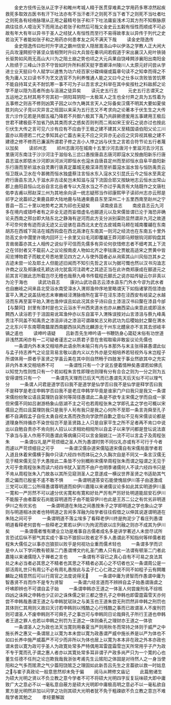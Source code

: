 <!-- { "loadSidebar": true } -->
　　金史方伎传云张从正字子和睢州考城人精于医贯穿难素之学用药多寒凉然起疾救死多取效古医书有汗下吐法亦有不当汗者汗之则死不当下者下之则死不当吐者吐之则死各有经络脉理从正用之最精号张子和汗下吐法庸妄浅术习其方剂不知察脉原病往往杀人噫治天下而用法必若张子和然后可哉又金史云五糓有恒性而顺成不可必故有年大有年以异书于圣人之经犹人有恒性而至行不易得故孝友以异传于列代之史若治天下者能如张子和之用药亦何患孝友之风不满天下哉
　　读金史隠逸传
　　金史隠逸传曰杜时升字进之霸州信安人隠居嵩洛山中以伊洛之学教人正大闲大元兵攻潼闗拒守甚坚众皆相贺时升曰大兵皆在秦巩间若假道于宋出襄汉入宛叶铁骑长驱势如风雨无高山大川为之阻土崩之势也顷之大元兵果自饶峰闗涉襄阳出南阳金人败绩于三峰山汴京不守皆如时升所料郝天挺字晋卿泽州陵川人太原元好问尝从学进士业天挺曰今人赋学以速售为功六经百家分磔缉缀或篇章句读不之知幸而得之不免为庸人又曰读书不为艺文选官不为利养惟通人能之又曰今之仕多以贪败皆苦饥寒不能自持耳丈夫不耐饥寒一事不可为子以吾言求之科举在其中矣按杜之料敌郝之论学不是以隠为高者所由与沮溺之徒异矣
　　读元史五行志
　　元史五行志谓天之五运地之五材其用不穷其初一阴阳耳阴阳一太极耳人之生也全付畀之具为五性着为五事修之则吉不修则凶箕子因之以作九畴其言天人之际备矣汉儒不明其大要如夏侯胜刘向父子竞以灾异言之班固以来采为五行志又不考求向之论著本于伏生生之大传言六沴作见若是共御五福乃降若不共御六极其下禹乃共辟厥德爰用五事建用王极后世君不建极臣不加省乃执其类而求之惑矣否则判而二焉如宋王安石之说亦过也按此引伏生大传之言可见六沴有应有不应由于王极之建不建其义至精国语伯阳父论三川震亦以周德若二代之季知其必亡葢古来无不应之灾异亦无必应之灾异视其极之建不建德之修不修而已濂溪所谓君子修之吉小人悖之凶与伏生之言若合符节论五行者蔑以加矣
　　读祁州志
　　祁州志唐河在城南十五里沙河去唐河十里滋河去沙河五里唐河东南注于沙沙河注于滋俗名三岔口愚按唐县志唐河即滱水又按曲阳新乐行唐县志滋水即慈水沙河即派河派河即恒水也滱水自唐县定州而至祁恒水自阜平曲阳新乐行唐而至祈滋水自灵夀行唐真定藁城无极深泽而至祈葢滱水滋水皆与恒防禹贡云恒卫既从卫水在今甚微而恒水独盛蔡注言恒水东入滱水又引昆氏云今之恒水至真定府行唐县东流入于滋水非古迳矣岂未知滋与滱下流固合耶又按缺地志云恒水出常山郡上曲阳县恒山北谷自言北岳者专以大茂水当之不亦过乎禹贡有大陆既作之文唐杜佑李吉甫以邢赵深三州为其地余向读一统志疑邢当作祁康熙甲子读祁州志亦云邢是祁字之讹葢祁之束鹿县即大陆地鹿与陆通束鹿县东至深州二十五里西南至赵州之宁晋县一百二十里以地势考之其为祁也无疑矣
　　读南皮县志
　　南皮县志云九河多在境内或错呼者有之非全无迹而妄借虚名也郦道元以及宋儒皆谓已沦于海恐非确论夫西南之邢台即大陆东北之静海有逆河而此方支分派别渠防显然谓非九河之故道不可奈何舍有迹而谈无迹又云徒骇在县西北太史在古皮城南马颊在城南覆鬴在东南胡苏在西城下简洁在城西钩盘在西北鬲津在东南其一则河之经流也在东南五十里外防高丈余中濶里许境内回环三十余里又曰毛河即覆鬴王莽河即马颊银钩河即钩盘其言凿凿葢亦其土人相传之说似乎可信而先儒多有异论何欤惜修志者不细考其上下流之在邻封者又不载前人之议论按南皮人物如北齐之李铉唐之贾躭高适宋之贾黄中皆闳览博物君子而躭尤号悉地里见四方之人与使外国者必从询索其山川风俗岂其乡之古迹未尝一论及耶土人但能述旧闻而不知引先哲之言以为据可慨也然以汉书沟洫志许商之议及郑康成孔颖达诗允犹翕河注疏考之其迹正当在此许商郑康成在郦道元之前其言可据此志所载岂尽无稽也哉蔡九峰书传载程氏郦氏之说亦姑传疑云尔非真以为沦于海也
　　读武功县志
　　康对山武功县志云漆水县东门外水今谬为武水者也自豳岐之间来县北受浴水南受湋水入渭郑渔仲序地里略谓天下如指诸掌而信漆由富平入渭之说盖括地志未审豳岐泾渭脉络所在富平在泾东漆在泾西安有岐梁之水越泾而东再至富平始入渭也渔仲误且如此况其余乎诗曰自土漆沮汉书曰斄在漆县今邰【与斄同】封里有漆村是也又云浴水干州西夹道水也亦从豳西梁山来意此或即沮水闗西人读浴若于于沮固易讹耳渔仲亦以东自富平入渭殊误按对山言漆沮与蔡九峰禹贡注不同盖不知禹贡之漆沮非诗之漆沮可谓疎矣志又称武功为后稷始封之斄在渭水之北东兴平东南鄠南盩厔西南郿西扶风西北麟游北干州东北醴泉亦不言其去邠岐丰镐之逺也
　　读呻吟语疑
　　吕新吾先生呻吟语一书鞭防身心箴砭末俗有功世道非浅然其闲亦有一二可疑者谨志之以质君子意在舍瑕取瑜非敢妄议论先儒也
　　一条谓内外本末交相培养此语余所未喻只有内与本那外与末主张得甚愚谓此似与孟子持志养气之论显背易言敬以直内义以方外亦是交相培养若轻视外与末岂程子所谓体用一原者乎圣贤之学虽云美在其中则自然畅于四肢发于事业然欲其中之充实非内外本末交相培养不可
　　一条谓性只有一个才说五便着情种矣愚谓若如佛氏以知觉为性则性只有一个若如程朱言性即理也则理有分有合合之则为一分之则为五安得谓性只有一个
　　一条谓先天理而已后天气而已愚谓先天后天似不可以理气分
　　一条谓人问君是道学否曰我不是道学是仙学否曰我不是仙学是释学否曰我不是释学是老庄申韩学否曰我不是老庄申韩学毕竟是谁家门户曰我只是我又一条谓宋儒纷纷聚讼语且莫理防自家何等简径愚谓此二条是不欲专主宋儒之学而自成一家但宋儒不同如吕谢游杨象山慈湖不主之可也若周程张朱之学即孔孟之学也可概以宋儒目之而曰且莫理防我只是我乎人茍有我只是我之心何所不至耶一条言尧舜至孔子都不自满假孟子自任太勇自视太髙而孜孜向学欿然自歉之意似不见有宋儒谈论都是道理身所持循亦不染世俗岂不是圣贤路上人只是自家平生之所不足者再不肯口中说出以自勉自责亦不肯向别人招认以求相劝相规所以自孟子以来学问都是登坛说法直下承当与圣人作用不同愚谓此等病痛只可以言金谿姚江一流不可以言孟子及周程张朱
　　一条谓仪礼是严苛烦细之圣人所为愚谓时势不同仪礼亦或有不可行于今者而遽以严苛烦细目之可乎
　　一条谓汉儒杂道宋儒隘道宋儒自有宋儒局面学者若入道且休着宋儒横于胸中只读六经四书而体玩之久久胸次自是不同又一条言汉儒无见于精宋儒无见于大愚按此二条皆不分别概称宋儒举周程张朱而谓之隘谓之无见于大可乎舍周程张朱而读六经四书犹入室而不由户也明季诸儒何人不读六经四书只是不肯从周程张朱入门故各以其所见窥测圣人之意遂成一横议世界圣贤之书适助其气质之偏而已殷鉴不逺不敢不惧
　　一条谓明道答安石能使愧屈伊川答子由遂激成三党可以观二公所得愚谓尊明道而抑伊川嘉隆以来诸儒议论多如此其实明道伊川虽一寛和一严厉然不可以遽分优劣寛和有寛和好处严厉有严厉好处明道能屈安石伊川不能服子由者葢安石尚能容明道而子由不能容伊川也此是王苏二公之有优劣非明道伊川之有优劣也
　　一条谓明道在朱陆之间愚按朱子之学即明道之学也象山之学则与明道相冰炭者也特明道之言闲多浑融为陆学者往往假借之以伸其说遂谓明道在朱陆之间可乎
　　一条谓明道不落尘埃多了看释老伊川终是拘泥少了看庄列愚谓明道看释老何尝有一些释老之累若以伊川为拘泥而欲以庄列融之则亦不成其为伊川矣
　　一条谓儒者惟有建业立功是难事自古儒者成名多是讲学著述人未尝尽试所言恐试后纵不邪气其实成个事功不狼狈以败者定不多人愚谓此不知指何等样儒者若程朱大儒任之以事亦岂狼狈以败乎是何视功业重而儒术轻也
　　一条谓多学而识是中人以下学问教有顿渐二门愚谓博文约礼圣门教人只有此一法谓有顿渐二门者此嘉隆以来诸儒隠入于禅者之言也
　　一条谓有不容已之真心自有不可易之良法其处之未必当者必其思之不精者也其思之不精者必其心之不切者也又一条谓周公是一部活周礼世只有周公不必有周礼愚按此与孟子仁心仁政之说不同不如程子云有闗雎麟趾之精意然后可以行周官之法度说得无
　　一条谓中庸为贤智而作愚谓中庸为智愚贤不肖而作不是专为贤智
　　一条谓六经言道而不辨辨自孟子始愚谓唐虞之吁咈即辨也不可谓自孟子始
　　一条谓申韩亦王道之一体圣人何尝废刑名不综核四凶之诛舜之申韩也少正卯之诛侏儒之斩三都之堕孔子之申韩也即雷霆霜雪天亦何尝不申韩哉愚谓王道之与申韩犹珷玞之与美玉也王道朱尝无刑罚然非申韩之刑罚也其体则仁其用则义故曰天讨若申韩则以残酷之心行残酷之事而已故谓圣人不废刑罚则可谓圣人不废申韩则不可舜孔子之事岂可与申韩同日论哉舜孔子所行王道也申韩者王道之罪人也若以申韩之刑罚为王道之一体则桑孔之理财亦王道之一体欤
　　一条谓圣人之为政也法天当寛则用春夏当严则用秋冬而常持之体则于威严之中施长养之惠又一条谓居上以寛为本未尝以寛为政愚谓严威中施长养是以严为体也不如曰长养中施严威葢严不可少而非所以为体也居上以寛为本本非在政之外本亦政也谓未尝以寛为政可乎圣人为政寛处常多严特偶用耳雷霆霜雪岂天所常用乎子产为政不专于寛而孔子谓之惠人者亦以其寛处常多耳非谓子产政多尚严只为一个寛的心也董生任德不任刑之论岂欺我哉我浙张考甫先生云隂阳之体固是对待然人之一身当使阳和之气多而隂肃之气少葢阳饶隂乏之理固如此新吾吕先生之言葢欲以救一时姑息之与崔子真政论一般意思然却未免于偏
　　阅马从聘修文庙记
　　此篇勉诸生为硕大光明之贤以不负立教之意今学者不可不将硕大光明四字反复玩味硕大即中庸致广大之意必不以一毫私意自蔽方是硕大光明即中庸极高明之意必不以一毫私欲自累方是光明然非加以问学之功则其硕大光明者犹不免于粗疎欲不负立教之意岂不难哉学者其勉之
　　孝经要解跋
